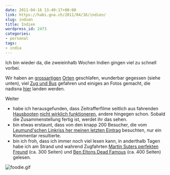 ```yaml
---
date: 2011-04-16 13:49:17+00:00
link: https://habi.gna.ch/2011/04/16/indien/
slug: indien
title: Indien
wordpress_id: 2473
categories:
- personal
tags:
- india
---
```


Ich bin wieder da, die zweieinhalb Wochen Indien gingen viel zu schnell vorbei.

Wir haben an [grossartigen](http://www.karikkathibeachhouse.com/) [Orten](http://www.periyar.net/attraction/jungleinn.htm) geschlafen, wunderbar gegessen (siehe unten), viel [Zug und Bus](https://www.alltrails.com/widget/map?file_id=eldlivfeqmnatnsb) gefahren und einiges an Fotos gemacht, die nadisna [hier](https://www.flickr.com/photos/habi/sets/72157626384437621/) landen werden.

Weiter
* habe ich herausgefunden, dass Zeitrafferfilme seitlich aus fahrenden [Hausbooten](https://en.wikipedia.org/wiki/File:Kerala_houseboat.jpg) [nicht wirklich funktioneren](http://www.youtube.com/watch?v=dux_E0PwySA), andere hingegen schon. Sobald die Zusammenstellung fertig ist, werdet ihr das sehen.
* bin etwas erstaunt, dass von den knapp 200 Besucher, die vom [Leumund'schen Linkriss her meinen letzten Eintrag](http://status.davidhaberthuer.ch/notice/190) besuchten, nur ein Kommentar resultierte.
* bin ich froh, dass ich immer noch viel lesen kann, in anderthalb Tagen habe ich am Strand und wahrend Zugfahrten [Martin Suters perfekten Freund](https://de.wikipedia.org/wiki/Ein_perfekter_Freund) (ca. 300 Seiten) und [Ben Eltons Dead Famous](http://www.bookcrossing.com/journal/9777831) (ca. 400 Seiten) gelesen.

![foodie.gif](https://habi.gna.ch/wp-content/uploads/2011/04/foodie.gif)
